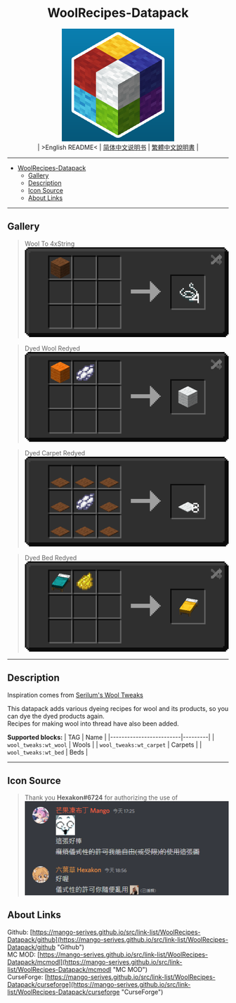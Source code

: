 <div align='center'>

# WoolRecipes-Datapack
![./img/icon/new_icon.png](./img/icon/new_icon.png)  
| >English README< | [简体中文说明书](./README/README.zho-Hans_CN.md) | [繁體中文說明書](./README/README.zho-Hant_TW.md) |

</div>

---

- [WoolRecipes-Datapack](#woolrecipes-datapack)
  - [Gallery](#gallery)
  - [Description](#description)
  - [Icon Source](#icon-source)
  - [About Links](#about-links)

---

## Gallery

> Wool To 4xString  
> ![./img/README/wool_tweaks_wool_to_string.png](./img/README/wool_tweaks_wool_to_string.png)  

> Dyed Wool Redyed  
> ![./img/README/wool_tweaks_wool_white_wool.png](./img/README/wool_tweaks_wool_white_wool.png)  

> Dyed Carpet Redyed  
> ![./img/README/wool_tweaks_carpet_white_carpet.png](./img/README/wool_tweaks_carpet_white_carpet.png)  

> Dyed Bed Redyed  
> ![./img/README/wool_tweaks_bed_yellow_bed.png](./img/README/wool_tweaks_bed_yellow_bed.png)  

---

## Description

Inspiration comes from [Serilum's Wool Tweaks](https://www.curseforge.com/minecraft/mc-mods/wool-tweaks "Wool Tweaks")  

This datapack adds various dyeing recipes for wool and its products, so you can dye the dyed products again.  
Recipes for making wool into thread have also been added.  

**Supported blocks:**
|           TAG           |  Name   |
|-------------------------|---------|
| `wool_tweaks:wt_wool`   | Wools   |
| `wool_tweaks:wt_carpet` | Carpets |
| `wool_tweaks:wt_bed`    | Beds    |

---

## Icon Source

> Thank you **Hexakon#6724** for authorizing the use of  
> ![./img/icon/new_icon_license.png](./img/icon/new_icon_license.png)  

## About Links

Github: [https://mango-serives.github.io/src/link-list/WoolRecipes-Datapack/github](https://mango-serives.github.io/src/link-list/WoolRecipes-Datapack/github "Github")  
MC MOD: [https://mango-serives.github.io/src/link-list/WoolRecipes-Datapack/mcmodl](https://mango-serives.github.io/src/link-list/WoolRecipes-Datapack/mcmodl "MC MOD")  
CurseForge: [https://mango-serives.github.io/src/link-list/WoolRecipes-Datapack/curseforge](https://mango-serives.github.io/src/link-list/WoolRecipes-Datapack/curseforge "CurseForge")  
